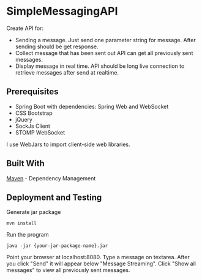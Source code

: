 # SimpleMessagingAPI
Create API for:
- Sending a message. Just send one parameter string for message. After sending should be get response.
- Collect message that has been sent out API can get all previously sent messages.
- Display message in real time. API should be long live connection to retrieve messages after send at realtime.

## Prerequisites
- Spring Boot with dependencies: Spring Web and WebSocket
- CSS Bootstrap
- jQuery
- SockJs Client
- STOMP WebSocket

I use WebJars to import client-side web libraries.

## Built With
[Maven](https://maven.apache.org) - Dependency Management

## Deployment and Testing
Generate jar package
```
mvn install
```
Run the program
```
java -jar {your-jar-package-name}.jar
```
Point your browser at localhost:8080. Type a message on textarea. After you click "Send" it will appear below "Message Streaming". Click "Show all messages" to view all previously sent messages.
